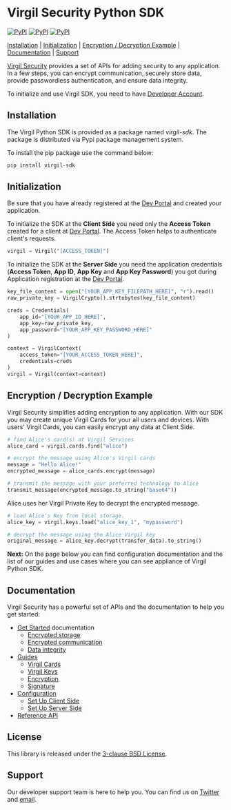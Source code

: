 # Virgil Security Python SDK
[![PyPI](https://img.shields.io/pypi/v/virgil-sdk.svg)](https://pypi.python.org/pypi/virgil-sdk) [![PyPI](https://img.shields.io/pypi/wheel/virgil-sdk.svg)](https://pypi.python.org/pypi/virgil-sdk) [![PyPI](https://img.shields.io/pypi/pyversions/virgil-sdk.svg)](https://pypi.python.org/pypi/virgil-sdk)

[Installation](#installation) | [Initialization](#initialization) | [Encryption / Decryption Example](#encryption-example) |  [Documentation](#documentation) | [Support](#support)

[Virgil Security](https://virgilsecurity.com) provides a set of APIs for adding security to any application. In a few steps, you can encrypt communication, securely store data, provide passwordless authentication, and ensure data integrity.

To initialize and use Virgil SDK, you need to have [Developer Account](https://developer.virgilsecurity.com/account/signin).

## Installation

The Virgil Python SDK is provided as a package named *virgil-sdk*. The package is distributed via Pypi package management system.

To install the pip package use the command below:
```bash
pip install virgil-sdk
```


## Initialization

Be sure that you have already registered at the [Dev Portal](https://developer.virgilsecurity.com/account/signin) and created your application.

To initialize the SDK at the __Client Side__ you need only the __Access Token__ created for a client at [Dev Portal](https://developer.virgilsecurity.com/account/signin). The Access Token helps to authenticate client's requests.

```python
virgil = Virgil("[ACCESS_TOKEN]")
```



To initialize the SDK at the __Server Side__ you need the application credentials (__Access Token__, __App ID__, __App Key__ and __App Key Password__) you got during Application registration at the [Dev Portal](https://developer.virgilsecurity.com/account/signin).

```python
key_file_content = open("[YOUR_APP_KEY_FILEPATH_HERE]", "r").read()
raw_private_key = VirgilCrypto().strtobytes(key_file_content)

creds = Credentials(
    app_id="[YOUR_APP_ID_HERE]",
    app_key=raw_private_key,
    app_password="[YOUR_APP_KEY_PASSWORD_HERE]"
)

context = VirgilContext(
    access_token="[YOUR_ACCESS_TOKEN_HERE]",
    credentials=creds
)
virgil = Virgil(context=context)
```



## Encryption / Decryption Example

Virgil Security simplifies adding encryption to any application. With our SDK you may create unique Virgil Cards for your all users and devices. With users' Virgil Cards, you can easily encrypt any data at Client Side.

```python
# find Alice's card(s) at Virgil Services
alice_card = virgil.cards.find("alice")

# encrypt the message using Alice's Virgil cards
message = "Hello Alice!"
encrypted_message = alice_cards.encrypt(message)

# transmit the message with your preferred technology to Alice
transmit_message(encrypted_message.to_string("base64"))
```

Alice uses her Virgil Private Key to decrypt the encrypted message.


```python
# load Alice's Key from local storage.
alice_key = virgil.keys.load("alice_key_1", "mypassword")

# decrypt the message using the Alice Virgil key
original_message = alice_key.decrypt(transfer_data).to_string()
```

__Next:__ On the page below you can find configuration documentation and the list of our guides and use cases where you can see appliance of Virgil Python SDK.


## Documentation

Virgil Security has a powerful set of APIs and the documentation to help you get started:

* [Get Started](/documentation/get-started) documentation
  * [Encrypted storage](/documentation/get-started/encrypted-storage.md)
  * [Encrypted communication](/documentation/get-started/encrypted-communication.md)
  * [Data integrity](/documentation/get-started/data-integrity.md)
* [Guides](/documentation/guides)
  * [Virgil Cards](/documentation/guides/virgil-card)
  * [Virgil Keys](/documentation/guides/virgil-key)
  * [Encryption](/documentation/guides/encryption)
  * [Signature](/documentation/guides/signature)
* [Configuration](/documentation/guides/configuration)
  * [Set Up Client Side](/documentation/guides/configuration/client.md)
  * [Set Up Server Side](/documentation/guides/configuration/server.md)
* [Reference API](https://virgilsecurity.github.io/virgil-sdk-python)

## License

This library is released under the [3-clause BSD License](LICENSE.md).

## Support

Our developer support team is here to help you. You can find us on [Twitter](https://twitter.com/virgilsecurity) and [email][support].

[support]: mailto:support@virgilsecurity.com
